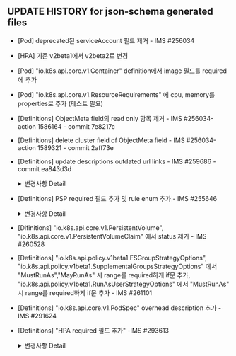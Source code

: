## UPDATE HISTORY for json-schema generated files

- [Pod] deprecated된 serviceAccount 필드 제거 - IMS #256034
- [HPA] 기존 v2beta1에서 v2beta2로 변경
- [Pod] "io.k8s.api.core.v1.Container" definition에서 image 필드를 required에 추가
- [Pod] "io.k8s.api.core.v1.ResourceRequirements" 에 cpu, memory를 properties로 추가 (테스트 필요)
- [Definitions] ObjectMeta field의 read only 항목 제거 - IMS #256034-action 1586164 - commit 7e8217c
- [Definitions] delete cluster field of ObjectMeta field - IMS #256034-action 1589321 - commit 2aff73e
- [Definitions] update descriptions outdated url links - IMS #259686 - commit ea843d3d
    <details>
    <summary>변경사항 Detail</summary>
    
    - update PodSpec.readinessGates description url
        - from : https://git.k8s.io/enhancements/keps/sig-network/0007-pod-ready%2B%2B.md
        - to : https://github.com/kubernetes/enhancements/blob/master/keps/sig-network/580-pod-readiness-gates/README.md

    - update PodSpec.runtimeClassName description url
        - from : https://git.k8s.io/enhancements/keps/sig-node/runtime-class.md
        - to : https://github.com/kubernetes/enhancements/blob/master/keps/sig-node/585-runtime-class/README.md

    - update "io.k8s.api.node.v1beta1.RuntimeClass", "io.k8s.api.node.v1alpha1.RuntimeClass" description url
        - from : https://git.k8s.io/enhancements/keps/sig-node/runtime-class.md 
        - to : https://github.com/kubernetes/enhancements/blob/master/keps/sig-node/585-runtime-class/README.md

    - update PodSpec.overhead description url
        - from : https://git.k8s.io/enhancements/keps/sig-node/20190226-pod-overhead.md
        - to : https://github.com/kubernetes/enhancements/blob/master/keps/sig-node/688-pod-overhead/README.md

    - update io.k8s.api.node.v1alpha1.RuntimeClassSpec.overhead, io.k8s.api.node.v1beta1.RuntimeClass.overhead description url
        - from : https://git.k8s.io/enhancements/keps/sig-node/20190226-pod-overhead.md 
        - to : https://github.com/kubernetes/enhancements/blob/master/keps/sig-node/688-pod-overhead/README.md
    </details>
- [Definitions] PSP required 필드 추가 및 rule enum 추가  - IMS #255646
    <details>
    <summary>변경사항 Detail</summary>

    - "io.k8s.api.policy.v1beta1.PodSecurityPolicySpec".seLinux : "#/definitions/io.k8s.api.policy.v1beta1.SELinuxStrategyOptions" 
        - add rule enums
    
    - "io.k8s.api.policy.v1beta1.PodSecurityPolicySpec".fsGroup : "#/definitions/io.k8s.api.policy.v1beta1.FSGroupStrategyOptions"
        - add required - 'rule' field

    - "io.k8s.api.policy.v1beta1.PodSecurityPolicySpec".supplementalGroups : "#/definitions/io.k8s.api.policy.v1beta1.SupplementalGroupsStrategyOptions"
        - add required - 'rule' field
        - add rule enums

    - "io.k8s.api.policy.v1beta1.PodSecurityPolicySpec".runAsGroup : "#/definitions/io.k8s.api.policy.v1beta1.RunAsGroupStrategyOptions"
        - add rule enums

    - "io.k8s.api.policy.v1beta1.PodSecurityPolicySpec".runAsUser : "#/definitions/io.k8s.api.policy.v1beta1.RunAsUserStrategyOptions"
        - add rule enums

    - "io.k8s.api.policy.v1beta1.PodSecurityPolicySpec".fsGroup : "#/definitions/io.k8s.api.policy.v1beta1.FSGroupStrategyOptions"
        - add rule enums
    </details>
- [Difinitions] "io.k8s.api.core.v1.PersistentVolume", "io.k8s.api.core.v1.PersistentVolumeClaim" 에서 status 제거 - IMS #260528
- [Definitions] "io.k8s.api.policy.v1beta1.FSGroupStrategyOptions", "io.k8s.api.policy.v1beta1.SupplementalGroupsStrategyOptions" 에서 "MustRunAs","MayRunAs" 시 range를 required하게 if문 추가, "io.k8s.api.policy.v1beta1.RunAsUserStrategyOptions" 에서 "MustRunAs" 시 range를 required하게 if문 추가 - IMS #261101
- [Definitions] "io.k8s.api.core.v1.PodSpec" overhead description 추가 -IMS #291624
- [Definitions] "HPA required 필드 추가" -IMS #293613
    <details>
    <summary>변경사항 Detail</summary>

    - "io.k8s.api.autoscaling.v1.CrossVersionObjectReference" : "#/definitions/io.k8s.api.autoscaling.v1.CrossVersionObjectReference"
        - add required - 'apiVersion' field

    - "io.k8s.api.autoscaling.v2beta1.CrossVersionObjectReference" : "#/definitions/io.k8s.api.autoscaling.v2beta1.CrossVersionObjectReference"
        - add required - 'apiVersion' field

    - "io.k8s.api.autoscaling.v2beta2.CrossVersionObjectReference" : "#/definitions/io.k8s.api.autoscaling.v2beta2.CrossVersionObjectReference"
        - add required - 'apiVersion' field

    </details>

